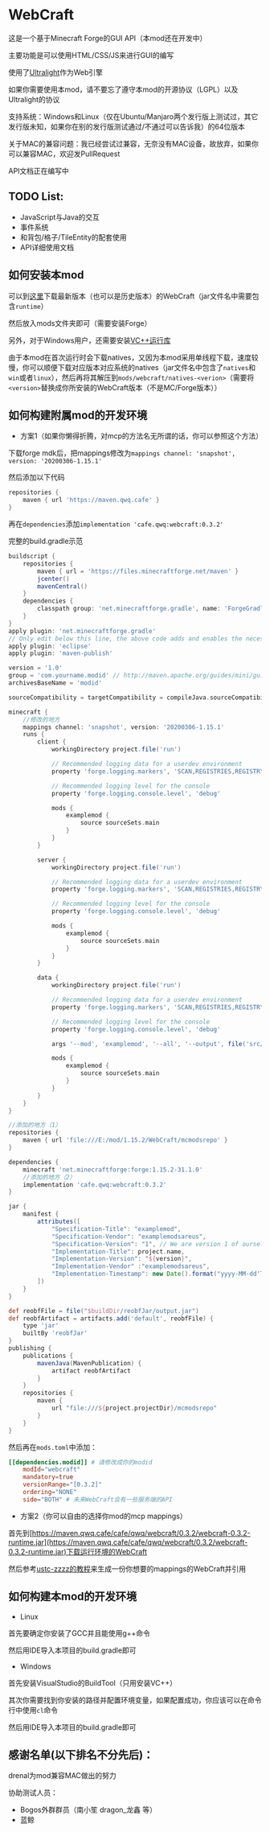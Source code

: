 # WebCraft

这是一个基于Minecraft Forge的GUI API（本mod还在开发中）

主要功能是可以使用HTML/CSS/JS来进行GUI的编写

使用了[Ultralight](https://ultralig.ht)作为Web引擎

如果你需要使用本mod，请不要忘了遵守本mod的开源协议（LGPL）以及Ultralight的协议

支持系统：Windows和Linux（仅在Ubuntu/Manjaro两个发行版上测试过，其它发行版未知，如果你在别的发行版测试通过/不通过可以告诉我）的64位版本

关于MAC的兼容问题：我已经尝试过兼容，无奈没有MAC设备，故放弃，如果你可以兼容MAC，欢迎发PullRequest

API文档正在编写中


## TODO List:

* JavaScript与Java的交互
* 事件系统
* 和背包/格子/TileEntity的配套使用
* API详细使用文档

## 如何安装本mod

可以到[这里](https://github.com/Hookan/hookan.github.io/tree/master/cafe/qwq/webcraft)下载最新版本（也可以是历史版本）的WebCraft（jar文件名中需要包含`runtime`）

然后放入mods文件夹即可（需要安装Forge）

另外，对于Windows用户，还需要安装[VC++运行库](https://aka.ms/vs/16/release/vc_redist.x64.exe)

由于本mod在首次运行时会下载natives，又因为本mod采用单线程下载，速度较慢，你可以顺便下载对应版本对应系统的natives（jar文件名中包含了`natives`和`win`或者`linux`），然后再将其解压到`mods/webcraft/natives-<verion>`（需要将`<version>`替换成你所安装的WebCraft版本（不是MC/Forge版本））


## 如何构建附属mod的开发环境

* 方案1（如果你懒得折腾，对mcp的方法名无所谓的话，你可以参照这个方法）

下载forge mdk后，把mappings修改为`mappings channel: 'snapshot', version: '20200306-1.15.1'`

然后添加以下代码

```groovy
repositories {
    maven { url 'https://maven.qwq.cafe' }
}
```

再在`dependencies`添加`implementation 'cafe.qwq:webcraft:0.3.2'`

完整的build.gradle示范
```groovy
buildscript {
    repositories {
        maven { url = 'https://files.minecraftforge.net/maven' }
        jcenter()
        mavenCentral()
    }
    dependencies {
        classpath group: 'net.minecraftforge.gradle', name: 'ForgeGradle', version: '3.+', changing: true
    }
}
apply plugin: 'net.minecraftforge.gradle'
// Only edit below this line, the above code adds and enables the necessary things for Forge to be setup.
apply plugin: 'eclipse'
apply plugin: 'maven-publish'

version = '1.0'
group = 'com.yourname.modid' // http://maven.apache.org/guides/mini/guide-naming-conventions.html
archivesBaseName = 'modid'

sourceCompatibility = targetCompatibility = compileJava.sourceCompatibility = compileJava.targetCompatibility = '1.8' // Need this here so eclipse task generates correctly.

minecraft {
    //修改的地方
    mappings channel: 'snapshot', version: '20200306-1.15.1'
    runs {
        client {
            workingDirectory project.file('run')

            // Recommended logging data for a userdev environment
            property 'forge.logging.markers', 'SCAN,REGISTRIES,REGISTRYDUMP'

            // Recommended logging level for the console
            property 'forge.logging.console.level', 'debug'

            mods {
                examplemod {
                    source sourceSets.main
                }
            }
        }

        server {
            workingDirectory project.file('run')

            // Recommended logging data for a userdev environment
            property 'forge.logging.markers', 'SCAN,REGISTRIES,REGISTRYDUMP'

            // Recommended logging level for the console
            property 'forge.logging.console.level', 'debug'

            mods {
                examplemod {
                    source sourceSets.main
                }
            }
        }

        data {
            workingDirectory project.file('run')

            // Recommended logging data for a userdev environment
            property 'forge.logging.markers', 'SCAN,REGISTRIES,REGISTRYDUMP'

            // Recommended logging level for the console
            property 'forge.logging.console.level', 'debug'

            args '--mod', 'examplemod', '--all', '--output', file('src/generated/resources/')

            mods {
                examplemod {
                    source sourceSets.main
                }
            }
        }
    }
}

//添加的地方（1）
repositories {
    maven { url 'file:///E:/mod/1.15.2/WebCraft/mcmodsrepo' }
}

dependencies {
    minecraft 'net.minecraftforge:forge:1.15.2-31.1.0'
    //添加的地方（2）
    implementation 'cafe.qwq:webcraft:0.3.2'
}

jar {
    manifest {
        attributes([
            "Specification-Title": "examplemod",
            "Specification-Vendor": "examplemodsareus",
            "Specification-Version": "1", // We are version 1 of ourselves
            "Implementation-Title": project.name,
            "Implementation-Version": "${version}",
            "Implementation-Vendor" :"examplemodsareus",
            "Implementation-Timestamp": new Date().format("yyyy-MM-dd'T'HH:mm:ssZ")
        ])
    }
}

def reobfFile = file("$buildDir/reobfJar/output.jar")
def reobfArtifact = artifacts.add('default', reobfFile) {
    type 'jar'
    builtBy 'reobfJar'
}
publishing {
    publications {
        mavenJava(MavenPublication) {
            artifact reobfArtifact
        }
    }
    repositories {
        maven {
            url "file:///${project.projectDir}/mcmodsrepo"
        }
    }
}

```

然后再在`mods.toml`中添加：
```toml
[[dependencies.modid]] # 请修改成你的modid
    modId="webcraft"
    mandatory=true
    versionRange="[0.3.2]"
    ordering="NONE"
    side="BOTH" # 未来WebCraft会有一些服务端的API
```

* 方案2（你可以自由的选择你mod的mcp mappings）

首先到[https://maven.qwq.cafe/cafe/qwq/webcraft/0.3.2/webcraft-0.3.2-runtime.jar](https://maven.qwq.cafe/cafe/qwq/webcraft/0.3.2/webcraft-0.3.2-runtime.jar)下载运行环境的WebCraft

然后参考[ustc-zzzz的教程](https://fmltutor.ustc-zzzz.net/3.5.1-%E4%BD%BF%E7%94%A8%E5%85%B6%E4%BB%96Mod%E7%9A%84API.html)来生成一份你想要的mappings的WebCraft并引用

## 如何构建本mod的开发环境

* Linux

首先要确定你安装了GCC并且能使用g++命令

然后用IDE导入本项目的build.gradle即可

* Windows

首先安装VisualStudio的BuildTool（只用安装VC++）

其次你需要找到你安装的路径并配置环境变量，如果配置成功，你应该可以在命令行中使用`cl`命令

然后用IDE导入本项目的build.gradle即可

## 感谢名单(以下排名不分先后)：

drenal为mod兼容MAC做出的努力

协助测试人员：

* Bogos外群群员（南小笙 dragon_龙鑫 等）
* 蓝鲸